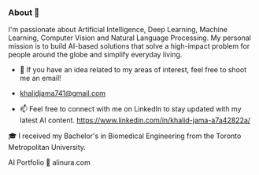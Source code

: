 ### About 👋

I'm passionate about Artificial Intelligence, Deep Learning, Machine Learning, Computer Vision and Natural Language Processing. 
My personal mission is to build AI-based solutions that solve a high-impact problem for people around the globe and simplify everyday living.

- 👯 If you have an idea related to my areas of interest, feel free to shoot me an email!
- khalidjama741@gmail.com

- 📫 Feel free to connect with me on LinkedIn to stay updated with my latest AI content.
https://www.linkedin.com/in/khalid-jama-a7a42822a/

🎓 I received my Bachelor's in Biomedical Engineering from the Toronto Metropolitan University.

AI Portfolio
💼 alinura.com



###
